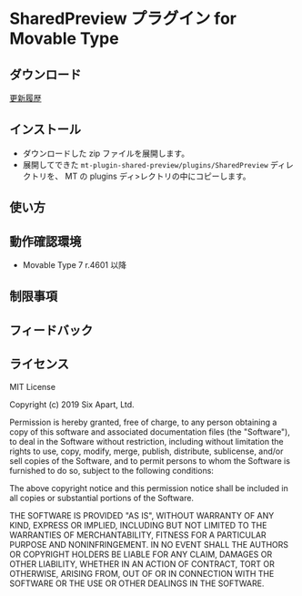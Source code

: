# SharedPreview プラグイン for Movable Type

## ダウンロード

[更新履歴](https://github.com/movabletype/mt-plugin-jp-shared-preview/releases)

## インストール

* ダウンロードした zip ファイルを展開します。
* 展開してできた `mt-plugin-shared-preview/plugins/SharedPreview` ディレクトリを、 MT の plugins ディ>レクトリの中にコピーします。


## 使い方

## 動作確認環境

* Movable Type 7 r.4601 以降

## 制限事項

## フィードバック

## ライセンス

MIT License

Copyright (c) 2019 Six Apart, Ltd.

Permission is hereby granted, free of charge, to any person obtaining a copy
of this software and associated documentation files (the "Software"), to deal
in the Software without restriction, including without limitation the rights
to use, copy, modify, merge, publish, distribute, sublicense, and/or sell
copies of the Software, and to permit persons to whom the Software is
furnished to do so, subject to the following conditions:

The above copyright notice and this permission notice shall be included in all
copies or substantial portions of the Software.

THE SOFTWARE IS PROVIDED "AS IS", WITHOUT WARRANTY OF ANY KIND, EXPRESS OR
IMPLIED, INCLUDING BUT NOT LIMITED TO THE WARRANTIES OF MERCHANTABILITY,
FITNESS FOR A PARTICULAR PURPOSE AND NONINFRINGEMENT. IN NO EVENT SHALL THE
AUTHORS OR COPYRIGHT HOLDERS BE LIABLE FOR ANY CLAIM, DAMAGES OR OTHER
LIABILITY, WHETHER IN AN ACTION OF CONTRACT, TORT OR OTHERWISE, ARISING FROM,
OUT OF OR IN CONNECTION WITH THE SOFTWARE OR THE USE OR OTHER DEALINGS IN THE
SOFTWARE.

